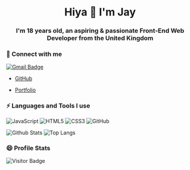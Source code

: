<h1 align=center>Hiya 👋 I'm Jay</h1>

<h3 align="center">I'm 18 years old, an aspiring & passionate Front-End Web Developer from the United Kingdom</h3>

<h3 align="left">🌱 Connect with me</h3>

[![Gmail Badge](https://img.shields.io/badge/-jaysicles22@gmail.com-c14438?style=flat-square&logo=Gmail&logoColor=white&link=mailto:jaysicles22@gmail.com)](mailto:mdraanik12@gmail.com)

- [GitHub](https://github.com/Jaysicles)

- [Portfolio](https://jaysicles.github.io/responsive-website/)  
</p>

<h3 align="left">⚡ Languages and Tools I use</h3>

![JavaScript](https://img.shields.io/badge/-JavaScript-black?style=flat-square&logo=javascript)
![HTML5](https://img.shields.io/badge/-HTML5-E34F26?style=flat-square&logo=html5&logoColor=white)
![CSS3](https://img.shields.io/badge/-CSS3-1572B6?style=flat-square&logo=css3)
![GitHub](https://img.shields.io/badge/-GitHub-181717?style=flat-square&logo=github)

![Github Stats](https://github-readme-stats.vercel.app/api?username=Jaysicles&count_private=true&show_icons=true&include_all_commits=true)
![Top Langs](https://github-readme-stats.vercel.app/api/top-langs/?username=Jaysicles&hide=TeX&layout=compact)

<h3 align="left">😄 Profile Stats</h3>

![Visitor Badge](https://visitor-badge.laobi.icu/badge?page_id=Jaysicles)
